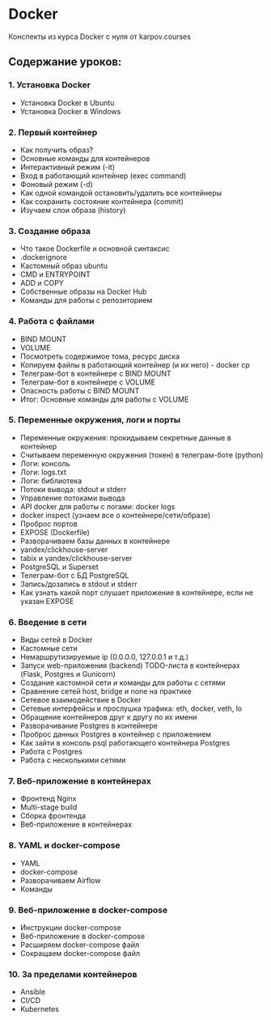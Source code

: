 # Docker
Конспекты из курса Docker с нуля от karpov.courses
## Содержание уроков:

### 1. Установка Docker
- Установка Docker в Ubuntu
- Установка Docker в Windows

### 2. Первый контейнер
- Как получить образ?
- Основные команды для контейнеров
- Интерактивный режим (-it)
- Вход в работающий контейнер (exec command)
- Фоновый режим (-d)
- Как одной командой остановить/удалить все контейнеры 
- Как сохранить состояние контейнера (commit)
- Изучаем слои образа (history)

### 3. Создание образа
- Что такое Dockerfile и основной синтаксис
- .dockerignore
- Кастомный образ ubuntu
- CMD и ENTRYPOINT
- ADD и COPY
- Собственные образы на Docker Hub
- Команды для работы с репозиторием

### 4. Работа с файлами
- BIND MOUNT
- VOLUME
- Посмотреть содержимое тома, ресурс диска
- Копируем файлы в работающий контейнер (и их него) - docker cp
- Телеграм-бот в контейнере с BIND MOUNT
- Телеграм-бот в контейнере с VOLUME
- Опасность работы с BIND MOUNT
- Итог: Основные команды для работы с VOLUME

### 5. Переменные окружения, логи и порты
- Переменные окружения: прокидываем секретные данные в контейнер
- Считываем переменную окружения (токен) в телеграм-боте (python)
- Логи: консоль
- Логи: logs.txt
- Логи: библиотека
- Потоки вывода: stdout и stderr
- Управление потоками вывода
- API docker для работы с логами: docker logs
- docker inspect (узнаем все о контейнере/сети/образе)
- Проброс портов
- EXPOSE (Dockerfile)
- Разворачиваем базы данных в контейнере
- yandex/clickhouse-server
- tabix и yandex/clickhouse-server
- PostgreSQL и Superset
- Телеграм-бот с БД PostgreSQL
- Запись/дозапись в stdout и stderr
- Как узнать какой порт слушает приложение в контейнере, если не указан EXPOSE

### 6. Введение в сети
- Виды сетей в Docker
- Кастомные сети
- Немаршрутизируемые ip (0.0.0.0, 127.0.0.1 и т.д.)
- Запуск web-приложения (backend) TODO-листа в контейнерах (Flask, Postgres и Gunicorn)
- Создание кастомной сети и команды для работы с сетями
- Сравнение сетей host, bridge и none на практике
- Сетевое взаимодействие в Docker
- Сетевые интерфейсы и прослушка трафика: eth, docker, veth, lo
- Обращение контейнеров друг к другу по их имени
- Разворачивание Postgres в контейнере
- Проброс данных Postgres в контейнер с приложением
- Как зайти в консоль psql работающего контейнера Postgres
- Работа с Postgres
- Работа с несколькими сетями

### 7. Веб-приложение в контейнерах
- Фронтенд Nginx
- Multi-stage build
- Сборка фронтенда
- Веб-приложение в контейнерах

### 8. YAML и docker-compose
- YAML
- docker-compose
- Разворачиваем Airflow
- Команды

### 9. Веб-приложение в docker-compose
- Инструкции docker-compose
- Веб-приложение в docker-compose
- Расширяем docker-compose файл
- Сокращаем docker-compose файл

### 10. За пределами контейнеров
- Ansible
- CI/CD
- Kubernetes
